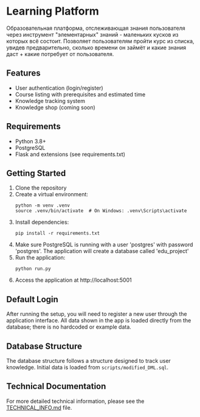 # Learning Platform

Образовательная платформа, отслеживающая знания пользователя через инструмент "элементарных" знаний - маленьких кусков из которых всё состоит. Позволяет пользователям пройти курс из списка, увидев предварительно, сколько времени он займёт и какие знания даст + какие потребует от пользователя.

## Features

- User authentication (login/register)
- Course listing with prerequisites and estimated time
- Knowledge tracking system
- Knowledge shop (coming soon)

## Requirements

- Python 3.8+
- PostgreSQL
- Flask and extensions (see requirements.txt)

## Getting Started

1. Clone the repository
2. Create a virtual environment:
   ```
   python -m venv .venv
   source .venv/bin/activate  # On Windows: .venv\Scripts\activate
   ```
3. Install dependencies:
   ```
   pip install -r requirements.txt
   ```
4. Make sure PostgreSQL is running with a user 'postgres' with password 'postgres'. The application will create a database called 'edu_project'
5. Run the application:
   ```
   python run.py
   ```
6. Access the application at http://localhost:5001

## Default Login

After running the setup, you will need to register a new user through the application interface. All data shown in the app is loaded directly from the database; there is no hardcoded or example data.
## Database Structure

The database structure follows a structure designed to track user knowledge. Initial data is loaded from `scripts/modified_DML.sql`.

## Technical Documentation

For more detailed technical information, please see the [TECHNICAL_INFO.md](TECHNICAL_INFO.md) file.
